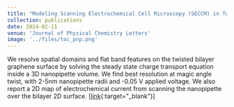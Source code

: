 ```yaml
---
title: "Modeling Scanning Electrochemical Cell Microscopy (SECCM) in Twisted Bilayer Graphene"
collection: publications
date: 2024-02-11
venue: 'Journal of Physical Chemistry Letters'
image: '../files/toc_pnp.png'
---
```

We resolve spatial domains and flat band features on the twisted bilayer graphene surface by solving the steady state charge transport equation inside a 3D nanopipette volume. We find best resolution at magic angle twist, with 2-5nm nanopipette radii and -0.05 V applied voltage. We also report a 2D map of electrochemical current from scanning the nanopipette over the bilayer 2D surface. \[[link](https://pubs.acs.org/doi/full/10.1021/acs.jpclett.4c01002){:target="_blank"}\]
